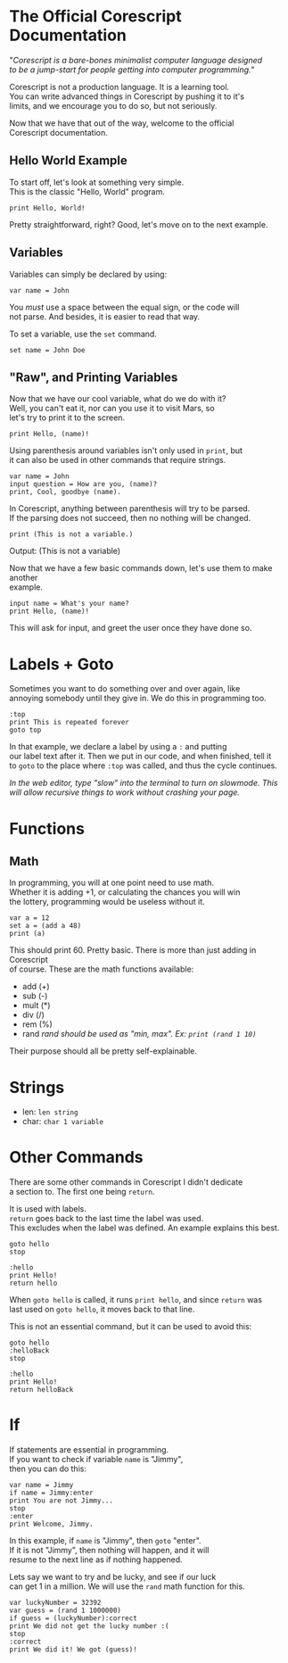 # The Official Corescript Documentation
"*Corescript is a bare-bones minimalist computer language designed  
to be a jump-start for people getting into computer programming.*"

Corescript is not a production language. It is a learning tool.  
You can write advanced things in Corescript by pushing it to it's  
limits, and we encourage you to do so, but not seriously.  

Now that we have that out of the way, welcome to the official  
Corescript documentation.

## Hello World Example
To start off, let's look at something very simple.  
This is the classic "Hello, World" program.
```
print Hello, World!
```

Pretty straightforward, right? Good, let's move on to the next example.

## Variables
Variables can simply be declared by using:
```
var name = John
```

You *must* use a space between the equal sign, or the code will  
not parse. And besides, it is easier to read that way.

To set a variable, use the `set` command.
```
set name = John Doe
```

## "Raw", and Printing Variables
Now that we have our cool variable, what do we do with it?  
Well, you can't eat it, nor can you use it to visit Mars, so  
let's try to print it to the screen.
```
print Hello, (name)!
```

Using parenthesis around variables isn't only used in `print`, but  
it can also be used in other commands that require strings.
```
var name = John
input question = How are you, (name)?
print, Cool, goodbye (name).
```

In Corescript, anything between parenthesis will try to be parsed.  
If the parsing does not succeed, then no nothing will be changed.
```
print (This is not a variable.)
```
Output: (This is not a variable)

Now that we have a few basic commands down, let's use them to make another  
example.
```
input name = What's your name?
print Hello, (name)!
```
This will ask for input, and greet the user once they have done so.

# Labels + Goto
Sometimes you want to do something over and over again, like  
annoying somebody until they give in. We do this in programming too.  
```
:top
print This is repeated forever
goto top
```

In that example, we declare a label by using a `:` and putting  
our label text after it. Then we put in our code, and when finished, tell it  
to `goto` to the place where `:top` was called, and thus the cycle continues.

*In the web editor, type "slow" into the terminal to turn on slowmode. This  
will allow recursive things to work without crashing your page.*

# Functions
## Math
In programming, you will at one point need to use math.  
Whether it is adding +1, or calculating the chances you will win  
the lottery, programming would be useless without it.
```
var a = 12
set a = (add a 48)
print (a)
```
This should print 60. Pretty basic. There is more than just adding in Corescript  
of course. These are the math functions available:
* add (+)
* sub (-)
* mult (*)
* div (/)
* rem (%)
* rand
*rand should be used as "min, max". Ex: `print (rand 1 10)`*

Their purpose should all be pretty self-explainable.
# Strings
* len: `len string`
* char: `char 1 variable`

# Other Commands
There are some other commands in Corescript I didn't dedicate  
a section to. The first one being `return`.

It is used with labels.  
`return` goes back to the last time the label was used.  
This excludes when the label was defined. An example explains this best.  
```
goto hello
stop

:hello
print Hello!
return hello
```
When `goto hello` is called, it runs `print hello`, and since `return` was  
last used on `goto hello`, it moves back to that line.  

This is not an essential command, but it can be used to avoid this:
```
goto hello
:helloBack
stop

:hello
print Hello!
return helloBack
```

# If
If statements are essential in programming.  
If you want to check if variable `name` is "Jimmy",  
then you can do this:
```
var name = Jimmy
if name = Jimmy:enter
print You are not Jimmy...
stop
:enter
print Welcome, Jimmy.
```
In this example, if `name` is "Jimmy", then `goto` "enter".  
If it is not "Jimmy", then nothing will happen, and it will  
resume to the next line as if nothing happened.

Lets say we want to try and be lucky, and see if our luck  
can get 1 in a million. We will use the `rand` math function for this.
```
var luckyNumber = 32392
var guess = (rand 1 1000000)
if guess = (luckyNumber):correct
print We did not get the lucky number :(
stop
:correct
print We did it! We got (guess)!
```
